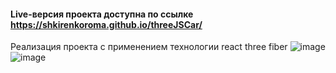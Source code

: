 #### Live-версия проекта доступна по ссылке https://shkirenkoroma.github.io/threeJSCar/
Реализация проекта с применением технологии react three fiber
![image](https://github.com/Shkirenkoroma/threeJSCar/assets/61347452/8b08bb9f-1560-4f0d-9e69-9cbabbca023c)
![image](https://github.com/Shkirenkoroma/threeJSCar/assets/61347452/623095e9-3978-4d60-997f-051489491bbc)

